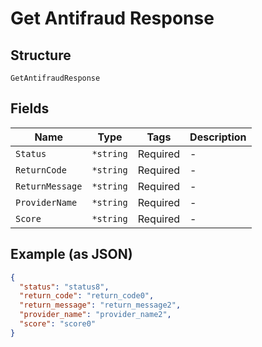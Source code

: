 
# Get Antifraud Response

## Structure

`GetAntifraudResponse`

## Fields

| Name | Type | Tags | Description |
|  --- | --- | --- | --- |
| `Status` | `*string` | Required | - |
| `ReturnCode` | `*string` | Required | - |
| `ReturnMessage` | `*string` | Required | - |
| `ProviderName` | `*string` | Required | - |
| `Score` | `*string` | Required | - |

## Example (as JSON)

```json
{
  "status": "status8",
  "return_code": "return_code0",
  "return_message": "return_message2",
  "provider_name": "provider_name2",
  "score": "score0"
}
```

